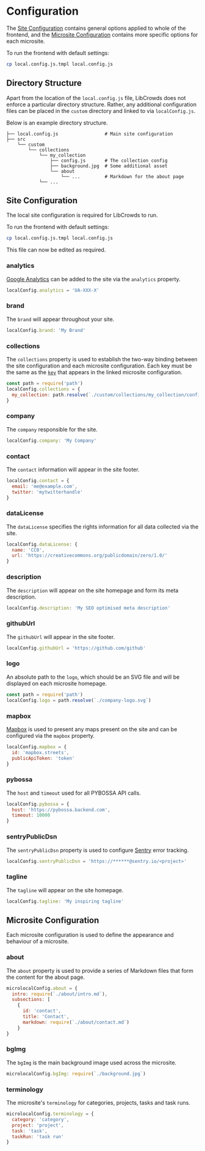 # Configuration

The [Site Configuration](configuration.md#site-configuration) contains general options applied to whole of the frontend, and the [Microsite Configuration](configuration.md#microsite-configuration) contains more specific options for each microsite.

To run the frontend with default settings:

```bash
cp local.config.js.tmpl local.config.js
```

## Directory Structure

Apart from the location of the `local.config.js` file, LibCrowds does not enforce a particular directory structure. Rather, any additional configuration files can be placed in the `custom` directory and linked to via `localConfig.js`.

Below is an example directory structure.

```
├── local.config.js                 # Main site configuration
├── src
    └── custom
        └── collections
            └── my_collection
                ├── config.js       # The collection config
                ├── background.jpg  # Some additional asset
                └── about
                    └── ...         # Markdown for the about page
            └── ...
```

## Site Configuration

The local site configuration is required for LibCrowds to run.

To run the frontend with default settings:

```bash
cp local.config.js.tmpl local.config.js
```

This file can now be edited as required.

### analytics

[Google Analytics](https://analytics.google.com) can be added to the site via the `analytics` property.

```js
localConfig.analytics = 'UA-XXX-X'
```

### brand

The `brand` will appear throughout your site.

```js
localConfig.brand: 'My Brand'
```

### collections

The `collections` property is used to establish the two-way binding between the site configuration and each microsite configuration. Each key must be the same as the [`key`](configuration.md#key) that appears in the linked microsite configuration.

```js
const path = require('path')
localConfig.collections = {
  my_collection: path.resolve(`./custom/collections/my_collection/config.js`)
}
```

### company

The `company` responsible for the site.

```js
localConfig.company: 'My Company'
```

### contact

The `contact` information will appear in the site footer.

```js
localConfig.contact = {
  email: 'me@example.com',
  twitter: 'mytwitterhandle'
}
```

### dataLicense

The `dataLicense` specifies the rights information for all data collected via the site.

```js
localConfig.dataLicense: {
  name: 'CC0',
  url: 'https://creativecommons.org/publicdomain/zero/1.0/'
}
```

### description

The `description` will appear on the site homepage and form its meta description.

```js
localConfig.description: 'My SEO optimised meta description'
```

### githubUrl

The `githubUrl` will appear in the site footer.

```js
localConfig.githubUrl = 'https://github.com/github'
```

### logo

An absolute path to the `logo`, which should be an SVG file and will be displayed on each microsite homepage.

```js
const path = require('path')
localConfig.logo = path.resolve(`./company-logo.svg`)
```

### mapbox

[Mapbox](https://www.mapbox.com/) is used to present any maps present on the site and can be configured via the `mapbox` property.

```js
localConfig.mapbox = {
  id: 'mapbox.streets',
  publicApiToken: 'token'
}
```

### pybossa

The `host` and `timeout` used for all PYBOSSA API calls.

```js
localConfig.pybossa = {
  host: 'https://pybossa.backend.com',
  timeout: 10000
}
```

### sentryPublicDsn

The `sentryPublicDsn` property is used to configure [Sentry](https://sentry.io/) error tracking.

```js
localConfig.sentryPublicDsn = 'https://******@sentry.io/<project>'
```

### tagline

The `tagline` will appear on the site homepage.

```js
localConfig.tagline: 'My inspiring tagline'
```

## Microsite Configuration

Each microsite configuration is used to define the appearance and behaviour of a microsite.

### about

The `about` property is used to provide a series of Markdown files that form the content for the about page.

```js
microlocalConfig.about = {
  intro: require(`./about/intro.md`),
  subsections: [
    {
      id: 'contact',
      title: 'Contact',
      markdown: require(`./about/contact.md`)
    }
}
```

### bgImg

The `bgImg` is the main background image used across the microsite.

```js
microlocalConfig.bgImg: require(`./background.jpg`)
```

### terminology

The microsite's `terminology` for categories, projects, tasks and task runs.

```js
microlocalConfig.terminology = {
  category: 'category',
  project: 'project',
  task: 'task',
  taskRun: 'task run'
}
```
